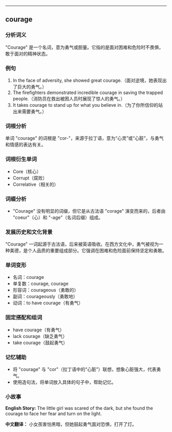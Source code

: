 
---------------
## courage
### 分析词义
"Courage" 是一个名词，意为勇气或胆量。它指的是面对困难和危险时不畏惧，敢于面对的精神状态。

### 例句
1. In the face of adversity, she showed great courage.（面对逆境，她表现出了巨大的勇气。）
2. The firefighters demonstrated incredible courage in saving the trapped people.（消防员在救出被困人员时展现了惊人的勇气。）
3. It takes courage to stand up for what you believe in.（为了你所信仰的站出来需要勇气。）

### 词根分析
单词 "courage" 的词根是 "cor-"，来源于拉丁语，意为“心灵”或“心脏”，与勇气和情感的表达有关。

### 词根衍生单词
- Core（核心）
- Corrupt（腐败）
- Correlative（相关的）

### 词缀分析
- "Courage" 没有明显的词缀，但它是从古法语 "corage" 演变而来的，后者由 "coeur"（心）和 "-age"（名词后缀）组成。

### 发展历史和文化背景
"Courage" 一词起源于古法语，后来被英语吸收。在西方文化中，勇气被视为一种美德，是个人品质的重要组成部分。它强调在困难和危险面前保持坚定和勇敢。

### 单词变形
- 名词：courage
- 单复数：courage, courage
- 形容词：courageous（勇敢的）
- 副词：courageously（勇敢地）
- 动词：to have courage（有勇气）

### 固定搭配和组词
- have courage（有勇气）
- lack courage（缺乏勇气）
- take courage（鼓起勇气）

### 记忆辅助
- 将 "courage" 与 "cor"（拉丁语中的“心脏”）联想，想象心脏强大，代表勇气。
- 使用造句法，将单词放入具体的句子中，帮助记忆。

### 小故事
**English Story:**
The little girl was scared of the dark, but she found the courage to face her fear and turn on the light.

**中文翻译：**
小女孩害怕黑暗，但她鼓起勇气面对恐惧，打开了灯。

